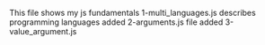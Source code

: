 This file shows my js fundamentals
1-multi_languages.js describes programming languages
added 2-arguments.js file
added 3-value_argument.js
